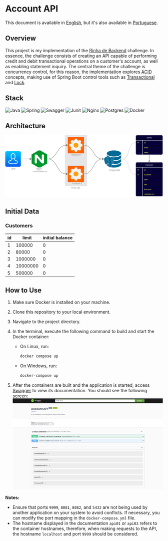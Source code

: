 # Account API

This document is available in [English](https://github.com/lucsalm/account-api/blob/main/README.md), but it's also available in [Portuguese](https://github.com/lucsalm/account-api/blob/main/README-pt-BR.md).

## Overview

This project is my implementation of the [Rinha de Backend](https://github.com/zanfranceschi/rinha-de-backend-2024-q1) challenge. In essence, the challenge consists of creating an API capable of performing credit and debit transactional operations on a customer's account, as well as enabling statement inquiry. The central theme of the challenge is concurrency control, for this reason, the implementation explores [ACID](https://www.ibm.com/docs/en/cics-tx/11.1?topic=processing-acid-properties-transactions) concepts, making use of Spring Boot control tools such as [Transactional](https://docs.spring.io/spring-framework/docs/current/reference/html/data-access.html#transaction) and [Lock](https://docs.spring.io/spring-data/jpa/docs/current/reference/html/#locking).

## Stack
![Java](https://img.shields.io/badge/java-%23ED8B00.svg?style=for-the-badge&logo=openjdk&logoColor=white)
![Spring](https://img.shields.io/badge/Spring%20Boot-6DB33F.svg?style=for-the-badge&logo=Spring-Boot&logoColor=white)
![Swagger](https://img.shields.io/badge/Swagger-85EA2D.svg?style=for-the-badge&logo=Swagger&logoColor=black)
![Junit](https://img.shields.io/badge/JUnit5-25A162.svg?style=for-the-badge&logo=JUnit5&logoColor=white)
![Nginx](https://img.shields.io/badge/nginx-%23009639.svg?style=for-the-badge&logo=nginx&logoColor=white)
![Postgres](https://img.shields.io/badge/PostgreSQL-4169E1.svg?style=for-the-badge&logo=PostgreSQL&logoColor=white)
![Docker](https://img.shields.io/badge/Docker-2496ED.svg?style=for-the-badge&logo=Docker&logoColor=white)

## Architecture

![Architecture](https://github.com/lucsalm/account-api/blob/main/arquitetura.png)

## Initial Data

### Customers

| id | limit    | initial balance |
|----|----------|-----------------|
| 1  | 100000   | 0               |
| 2  | 80000    | 0               |
| 3  | 1000000  | 0               |
| 4  | 10000000 | 0               |
| 5  | 500000   | 0               |

## How to Use

1. Make sure Docker is installed on your machine.
2. Clone this repository to your local environment.
3. Navigate to the project directory.
4. In the terminal, execute the following command to build and start the Docker container:
    - On Linux, run:
        ```bash
        docker compose up
        ```

    - On Windows, run:
        ```bash
        docker-compose up
        ```

5. After the containers are built and the application is started, access [Swagger](http://localhost:9999/swagger-ui/index.html) to view its documentation. You should see the following screen:![Dashboard de Otimização de Portfólio](https://raw.githubusercontent.com/lucsalm/account-api/main/swagger-screenshot.png)


**Notes:**
- Ensure that ports `9999`, `8081`, `8082`, and `5432` are not being used by another application on your system to avoid conflicts. If necessary, you can modify the port mapping in the `docker-compose.yml` file.
- The hostname displayed in the documentation `api01` or `api02` refers to the container hostnames, therefore, when making requests to the API, the hostname `localhost` and port `9999` should be considered.
